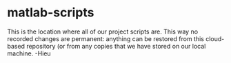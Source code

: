 # matlab-scripts
This is the location where all of our project scripts are. 
This way no recorded changes are permanent: anything can be restored from this cloud-based repository (or from any copies that we have stored on our local machine.
-Hieu
